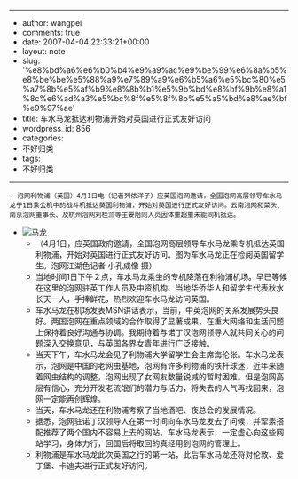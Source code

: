 - --
- author: wangpei
- comments: true
- date: 2007-04-04 22:33:21+00:00
- layout: note
- slug: '%e8%bd%a6%e6%b0%b4%e9%a9%ac%e9%be%99%e6%8a%b5%e8%be%be%e5%88%a9%e7%89%a9%e6%b5%a6%e5%bc%80%e5%a7%8b%e5%af%b9%e8%8b%b1%e5%9b%bd%e8%bf%9b%e8%a1%8c%e6%ad%a3%e5%bc%8f%e5%8f%8b%e5%a5%bd%e8%ae%bf%e9%97%ae'
- title: 车水马龙抵达利物浦开始对英国进行正式友好访问
- wordpress_id: 856
- categories:
- 不好归类
- tags:
- 不好归类
- --
    - 泡网利物浦（英国）4月1日电（记者列侬洋子）应英国泡网邀请，全国泡网高层领导车水马龙于1日乘公机中的战斗机抵达英国利物浦，开始对英国进行正式友好访问。云南泡网和菜头、南京泡网董事长、及杭州泡网刘桂兰等主要陪同人员因体重超重未能同机抵达。
- ![马龙](http://farm1.static.flickr.com/169/430679409_d9ce7acb2d_m.jpg)
    - （4月1日，应英国政府邀请，全国泡网高层领导车水马龙乘专机抵达英国利物浦，开始对英国进行正式友好访问。图为车水马龙正在检阅英国留学生。泡网江湖色记者 小孔成像 摄）
    - 当地时间1日下午２点，车水马龙乘坐的专机降落在利物浦机场。早已等候在这里的泡网驻英工作人员及中资机构、当地华侨华人和留学生代表秋水长天一人，手捧鲜花，热烈欢迎车水马龙访问英国。
    - 车水马龙在机场发表MSN讲话表示，当前，中英泡网的关系发展势头良好。两国泡网在重点领域的合作取得了显著成果，在重大网络和生活问题上保持着良好沟通与协调。我期待着与诺丁汉泡网领导人就共同关心的问题深入交换意见，与英国各界女青年进行广泛接触。
    - 当天下午，车水马龙会见了利物浦大学留学生会主席海伦张。车水马龙表示，泡网是中国的老网虫基地，泡网有许多利物浦的铁杆球迷，近年来随着网虫结构的调整，泡网出现了女网友数量锐减的暂时困难。但是泡网高层有信心，充分开发老流氓们的潜力与活力，将失去的人气再找回来，泡网一定能再创辉煌。
    - 当天，车水马龙还在利物浦考察了当地酒吧、夜总会的发展情况。
    - 据悉，泡网驻诺丁汉领导人在第一时间向车水马龙发去了问候，并荤素搭配推荐了两个国内不容易上去的网站。车水马龙表示，一定虚心向这些网站学习，身体力行，回国后将取回的真经用到泡网的管理上。
    - 利物浦是车水马龙此次英国之行的第一站，此后车水马龙还将对伦敦、爱丁堡、卡迪夫进行正式友好访问。
